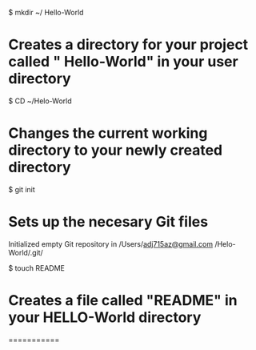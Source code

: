 $ mkdir ~/ Hello-World
# Creates a directory for your project called " Hello-World" in your user directory

$ CD ~/Helo-World
# Changes the current working directory to your newly created directory

$ git init
# Sets up the necesary Git files
Initialized empty Git repository in /Users/adj715az@gmail.com
/Helo-World/.git/

$ touch README
# Creates a file called "README" in your HELLO-World directory
===========
